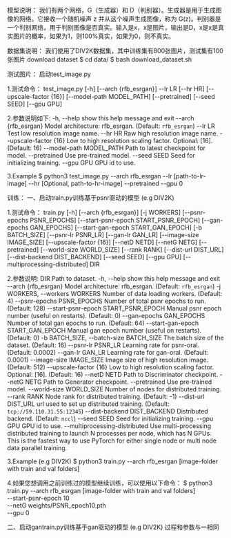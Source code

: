 模型说明：
我们有两个网络，G（生成器）和 D（判别器）。生成器是用于生成图像的网络。它接收一个随机噪声 z 并从这个噪声生成图像，称为 G(z)。判别器是一个判别网络，用于判别图像是否真实。输入是x，x是图片，输出是D，x是x是真实图片的概率，如果为1，则100%真实，如果为0，则不真实。

数据集说明：
我们使用了DIV2K数据集，其中训练集有800张图片，测试集有100张图片
download dataset
$ cd data/
$ bash download_dataset.sh

测试图片：
启动test_image.py

1.测试命令：
test_image.py [-h] [--arch {rfb_esrgan}] --lr LR [--hr HR]
                     [--upscale-factor {16}] [--model-path MODEL_PATH]
                     [--pretrained] [--seed SEED] [--gpu GPU]

2.参数说明如下:
  -h, --help            show this help message and exit
  --arch {rfb_esrgan}   Model architecture: rfb_esrgan. (Default: `rfb_esrgan`)
  --lr LR               Test low resolution image name.
  --hr HR               Raw high resolution image name.
  --upscale-factor {16}
                        Low to high resolution scaling factor. Optional: [16].
                        (Default: 16)
  --model-path MODEL_PATH
                        Path to latest checkpoint for model.
  --pretrained          Use pre-trained model.
  --seed SEED           Seed for initializing training.
  --gpu GPU             GPU id to use.
  
3.Example
$ python3 test_image.py --arch rfb_esrgan --lr [path-to-lr-image] --hr [Optional, path-to-hr-image] --pretrained --gpu 0






训练：
一、启动train.py训练基于psnr驱动的模型 (e.g DIV2K)


1.测试命令： 
train.py [-h] [--arch {rfb_esrgan}] [-j WORKERS]
                [--psnr-epochs PSNR_EPOCHS]
                [--start-psnr-epoch START_PSNR_EPOCH]
                [--gan-epochs GAN_EPOCHS] [--start-gan-epoch START_GAN_EPOCH]
                [-b BATCH_SIZE] [--psnr-lr PSNR_LR] [--gan-lr GAN_LR]
                [--image-size IMAGE_SIZE] [--upscale-factor {16}]
                [--netD NETD] [--netG NETG] [--pretrained]
                [--world-size WORLD_SIZE] [--rank RANK] [--dist-url DIST_URL]
                [--dist-backend DIST_BACKEND] [--seed SEED] [--gpu GPU]
                [--multiprocessing-distributed]
                DIR

2.参数说明:
  DIR                   Path to dataset.
  -h, --help            show this help message and exit
  --arch {rfb_esrgan}   Model architecture: rfb_esrgan. (Default:
                        `rfb_esrgan`)
  -j WORKERS, --workers WORKERS
                        Number of data loading workers. (Default: 4)
  --psnr-epochs PSNR_EPOCHS
                        Number of total psnr epochs to run. (Default: 128)
  --start-psnr-epoch START_PSNR_EPOCH
                        Manual psnr epoch number (useful on restarts).
                        (Default: 0)
  --gan-epochs GAN_EPOCHS
                        Number of total gan epochs to run. (Default: 64)
  --start-gan-epoch START_GAN_EPOCH
                        Manual gan epoch number (useful on restarts).
                        (Default: 0)
  -b BATCH_SIZE, --batch-size BATCH_SIZE
                        The batch size of the dataset. (Default: 16)
  --psnr-lr PSNR_LR     Learning rate for psnr-oral. (Default: 0.0002)
  --gan-lr GAN_LR       Learning rate for gan-oral. (Default: 0.0001)
  --image-size IMAGE_SIZE
                        Image size of high resolution image. (Default: 512)
  --upscale-factor {16}
                        Low to high resolution scaling factor. Optional: [16].
                        (Default: 16)
  --netD NETD           Path to Discriminator checkpoint.
  --netG NETG           Path to Generator checkpoint.
  --pretrained          Use pre-trained model.
  --world-size WORLD_SIZE
                        Number of nodes for distributed training.
  --rank RANK           Node rank for distributed training. (Default: -1)
  --dist-url DIST_URL   url used to set up distributed training. (Default:
                        `tcp://59.110.31.55:12345`)
  --dist-backend DIST_BACKEND
                        Distributed backend. (Default: `nccl`)
  --seed SEED           Seed for initializing training.
  --gpu GPU             GPU id to use.
  --multiprocessing-distributed
                        Use multi-processing distributed training to launch N
                        processes per node, which has N GPUs. This is the
                        fastest way to use PyTorch for either single node or
                        multi node data parallel training.
                                       
3.Example (e.g DIV2K)
$ python3 train.py --arch rfb_esrgan [image-folder with train and val folders]



4.如果您想调用之前训练过的模型继续训练，可以使用以下命令：
$ python3 train.py --arch rfb_esrgan [image-folder with train and val folders] \
                   --start-psnr-epoch 10 \
                   --netG weights/PSNR_epoch10.pth \
                   --gpu 0

二、启动gantrain.py训练基于gan驱动的模型 (e.g DIV2K)
过程和参数与一相同

